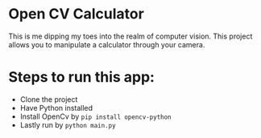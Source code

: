 # Open CV Calculator 

This is me dipping my toes into the realm of computer vision. This project allows you to manipulate a calculator through your camera.

# Steps to run this app: 
* Clone the project
* Have Python installed
* Install OpenCv by `pip install opencv-python`
* Lastly run by `python main.py`
